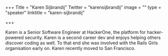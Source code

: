 +++
Title = "Karen Sijbrandij"
Twitter = "karensijbrandij"
image = ""
type = "speaker"
linktitle = "karen-sijbrandij"

+++

Karen is a Senior Software Engineer at HackerOne, the platform for hacker-powered security. Karen is a second career dev and enjoys helping others discover coding as well. To that end she was involved with the Rails Girls organisation early on. Karen recently moved to San Francisco.
